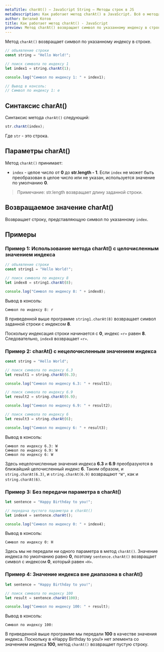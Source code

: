 ```yaml
---
metaTitle: charAt() – JavaScript String – Методы строк в JS
metaDescription: Как работает метод charAt() в JavaScript. Всё о методах работы со строками в JavaScript | База знаний PurpleSchool
author: Виталий Котов
title: Как работает метод charAt() - JavaScript
preview: Метод charAt() возвращает символ по указанному индексу в строке...
---
```


Метод `charAt()` возвращает символ по указанному индексу в строке.

```javascript
// объявление строки
const string = "Hello World!";

// поиск символа по индексу 1
let index1 = string.charAt(1);

console.log("Символ по индексу 1: " + index1);

// Вывод в консоль:
// Символ по индексу 1: e
```

## Синтаксис charAt()

Синтаксис метода `charAt()` следующий:

```javascript
str.charAt(index);
```

Где `str` - это строка.

## Параметры charAt()

Метод `charAt()` принимает:

- `index` - целое число от **0** до **str.length - 1**. Если `index` не может быть преобразован в целое число или не указан, используется значение по умолчанию **0**.

> Примечание:
> str.length возвращает длину заданной строки.

## Возвращаемое значение charAt()

Возвращает строку, представляющую символ по указанному `index`.

## Примеры

### Пример 1: Использование метода charAt() с целочисленным значением индекса

```javascript
// объявление строки
const string1 = "Hello World!";

// поиск символа по индексу 8
let index8 = string1.charAt(8);

console.log("Символ по индексу 8: " + index8);
```

Вывод в консоль:

```
Символ по индексу 8: r
```

В приведенной выше программе `string1.charAt(8)` возвращает символ заданной строки с индексом **8**.

Поскольку индексация строки начинается с **0**, индекс `«r»` равен **8**. Следовательно, `index8` возвращает `«r»`.

### Пример 2: charAt() с нецелочисленным значением индекса

```javascript
const string = "Hello World";

// поиск символа по индексу 6.3
let result1 = string.charAt(6.3);

console.log("Символ по индексу 6.3: " + result1);

// поиск символа по индексу 6.9
let result2 = string.charAt(6.9);

console.log("Символ по индексу 6.9: " + result2);

// поиск символа по индексу 6
let result3 = string.charAt(6);

console.log("Символ по индексу 6: " + result3);
```

Вывод в консоль:

```
Символ по индексу 6.3: W
Символ по индексу 6.9: W
Символ по индексу 6: W
```

Здесь нецелочисленные значения индекса **6.3** и **6.9** преобразуются в ближайший целочисленный индекс **6**. Таким образом, и `string.charAt(6.3)`, и `string.charAt(6.9)` возвращают `"W"`, как и `string.charAt(6)`.

### Пример 3: Без передачи параметра в charAt()

```javascript
let sentence = "Happy Birthday to you!";

// передача пустого параметра в charAt()
let index4 = sentence.charAt();

console.log("Символ по индексу 0: " + index4);
```

Вывод в консоль:

```
Символ по индексу 0: H
```

Здесь мы не передали ни одного параметра в метод `charAt()`. Значение индекса по умолчанию равно **0**, поэтому `sentence.charAt()` возвращает символ с индексом **0**, который равен `«H»`.

### Пример 4: Значение индекса вне диапазона в charAt()

```javascript
let sentence = "Happy Birthday to you!";

// поиск символа по индексу 100
let result = sentence.charAt(100);

console.log("Символ по индексу 100: " + result);
```

Вывод в консоль:

```
Символ по индексу 100:
```

В приведенной выше программе мы передали **100** в качестве значения индекса. Поскольку в «Happy Birthday to you!» нет элемента со значением индекса **100**, метод `charAt()` возвращает пустую строку.
